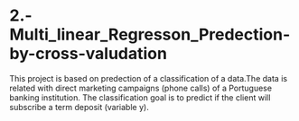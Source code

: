 # 2.-Multi_linear_Regresson_Predection-by-cross-valudation
This project is based on predection of a classification of a data.The data is related with direct marketing campaigns (phone calls) of a Portuguese banking institution. The classification goal is to predict if the client will subscribe a term deposit (variable y).
